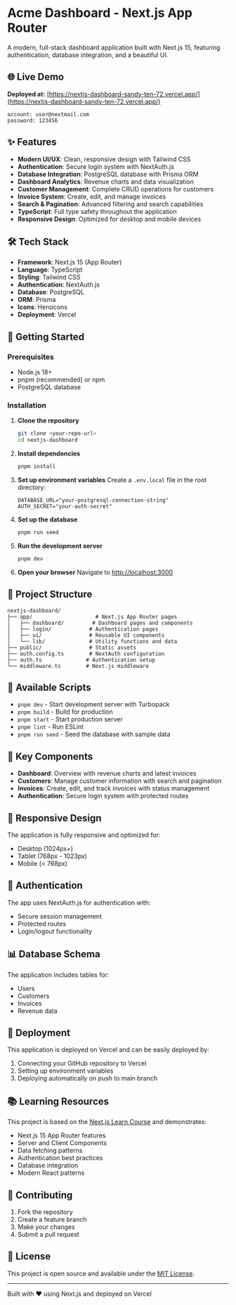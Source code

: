 # Acme Dashboard - Next.js App Router

A modern, full-stack dashboard application built with Next.js 15, featuring authentication, database integration, and a beautiful UI.

## 🌐 Live Demo

**Deployed at:** [https://nextjs-dashboard-sandy-ten-72.vercel.app/](https://nextjs-dashboard-sandy-ten-72.vercel.app/)

```
account: user@nextmail.com
password: 123456
```

## ✨ Features

- **Modern UI/UX**: Clean, responsive design with Tailwind CSS
- **Authentication**: Secure login system with NextAuth.js
- **Database Integration**: PostgreSQL database with Prisma ORM
- **Dashboard Analytics**: Revenue charts and data visualization
- **Customer Management**: Complete CRUD operations for customers
- **Invoice System**: Create, edit, and manage invoices
- **Search & Pagination**: Advanced filtering and search capabilities
- **TypeScript**: Full type safety throughout the application
- **Responsive Design**: Optimized for desktop and mobile devices

## 🛠️ Tech Stack

- **Framework**: Next.js 15 (App Router)
- **Language**: TypeScript
- **Styling**: Tailwind CSS
- **Authentication**: NextAuth.js
- **Database**: PostgreSQL
- **ORM**: Prisma
- **Icons**: Heroicons
- **Deployment**: Vercel

## 🚀 Getting Started

### Prerequisites

- Node.js 18+
- pnpm (recommended) or npm
- PostgreSQL database

### Installation

1. **Clone the repository**

   ```bash
   git clone <your-repo-url>
   cd nextjs-dashboard
   ```

2. **Install dependencies**

   ```bash
   pnpm install
   ```

3. **Set up environment variables**
   Create a `.env.local` file in the root directory:

   ```env
   DATABASE_URL="your-postgresql-connection-string"
   AUTH_SECRET="your-auth-secret"
   ```

4. **Set up the database**

   ```bash
   pnpm run seed
   ```

5. **Run the development server**

   ```bash
   pnpm dev
   ```

6. **Open your browser**
   Navigate to [http://localhost:3000](http://localhost:3000)

## 📁 Project Structure

```
nextjs-dashboard/
├── app/                    # Next.js App Router pages
│   ├── dashboard/         # Dashboard pages and components
│   ├── login/            # Authentication pages
│   ├── ui/               # Reusable UI components
│   └── lib/              # Utility functions and data
├── public/               # Static assets
├── auth.config.ts        # NextAuth configuration
├── auth.ts              # Authentication setup
└── middleware.ts        # Next.js middleware
```

## 🔧 Available Scripts

- `pnpm dev` - Start development server with Turbopack
- `pnpm build` - Build for production
- `pnpm start` - Start production server
- `pnpm lint` - Run ESLint
- `pnpm run seed` - Seed the database with sample data

## 🎨 Key Components

- **Dashboard**: Overview with revenue charts and latest invoices
- **Customers**: Manage customer information with search and pagination
- **Invoices**: Create, edit, and track invoices with status management
- **Authentication**: Secure login system with protected routes

## 📱 Responsive Design

The application is fully responsive and optimized for:

- Desktop (1024px+)
- Tablet (768px - 1023px)
- Mobile (< 768px)

## 🔐 Authentication

The app uses NextAuth.js for authentication with:

- Secure session management
- Protected routes
- Login/logout functionality

## 📊 Database Schema

The application includes tables for:

- Users
- Customers
- Invoices
- Revenue data

## 🚀 Deployment

This application is deployed on Vercel and can be easily deployed by:

1. Connecting your GitHub repository to Vercel
2. Setting up environment variables
3. Deploying automatically on push to main branch

## 📚 Learning Resources

This project is based on the [Next.js Learn Course](https://nextjs.org/learn) and demonstrates:

- Next.js 15 App Router features
- Server and Client Components
- Data fetching patterns
- Authentication best practices
- Database integration
- Modern React patterns

## 🤝 Contributing

1. Fork the repository
2. Create a feature branch
3. Make your changes
4. Submit a pull request

## 📄 License

This project is open source and available under the [MIT License](LICENSE).

---

Built with ❤️ using Next.js and deployed on Vercel
